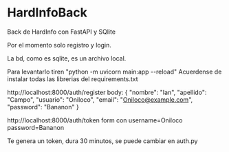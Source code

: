 # HardInfoBack
Back de HardInfo con FastAPI y SQlite

Por el momento solo registro y login.

La bd, como es sqlite, es un archivo local.

Para levantarlo tiren "python -m uvicorn main:app --reload"
Acuerdense de instalar todas las librerias del requirements.txt

http://localhost:8000/auth/register
body:
{
    "nombre": "Ian",
    "apellido": "Campo",
    "usuario": "Oniloco",
    "email": "Oniloco@example.com",
    "password": "Bananon"
}

http://localhost:8000/auth/token
form con
username=Oniloco
password=Bananon

Te genera un token, dura 30 minutos, se puede cambiar en auth.py
